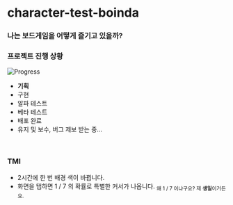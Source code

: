 # character-test-boinda
### 나는 보드게임을 어떻게 즐기고 있을까?

### 프로젝트 진행 상황
![Progress](https://progress-bar.dev/20/?title=ProductManage&width=400&color=0030F2)
* **기획**
* 구현
* 알파 테스트
* 베타 테스트
* 배포 완료
* 유지 및 보수, 버그 제보 받는 중...
</br>

### TMI
* 2시간에 한 번 배경 색이 바뀝니다.
* 화면을 탭하면 1 / 7 의 확률로 특별한 커서가 나옵니다. <sub>왜 1 / 7 이냐구요? 제 **생일**이거든요.</sub>
</br>
